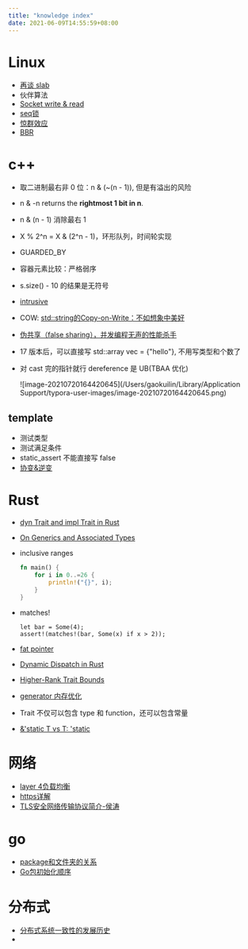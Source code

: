 ```yaml
---
title: "knowledge index"
date: 2021-06-09T14:55:59+08:00
---
```


# Linux

- [再谈 slab](https://zhuanlan.zhihu.com/p/61457076)
- 伙伴算法
- [Socket write & read](https://www.cnblogs.com/junneyang/p/6126635.html)
- [seq锁](https://zhuanlan.zhihu.com/p/364044850)
- [惊群效应](https://blog.csdn.net/lyztyycode/article/details/78648798)
- [BBR](https://www.bilibili.com/video/BV1h64y1x72H?spm_id_from=333.999.0.0)

# c++

- 取二进制最右非 0 位：n & (~(n - 1)), 但是有溢出的风险

- n & -n returns the **rightmost 1 bit in n**.

- n & (n - 1) 消除最右 1
- X % 2^n = X & (2^n - 1)，环形队列，时间轮实现

- GUARDED_BY

- 容器元素比较：严格弱序

- s.size() - 10 的结果是无符号

- [intrusive](https://stackoverflow.com/questions/5004162/what-does-it-mean-for-a-data-structure-to-be-intrusive)

- COW: [std::string的Copy-on-Write：不如想象中美好](https://www.cnblogs.com/promise6522/archive/2012/03/22/2412686.html)

- [伪共享（false sharing），并发编程无声的性能杀手](https://www.cnblogs.com/cyfonly/p/5800758.html)

- 17 版本后，可以直接写 std::array vec = {"hello"}, 不用写类型和个数了

- 对 cast 完的指针就行 dereference 是 UB(TBAA 优化)

  ![image-20210720164420645](/Users/gaokuilin/Library/Application Support/typora-user-images/image-20210720164420645.png)

## template 

- 测试类型
- 测试满足条件
- static_assert 不能直接写 false
- [协变&逆变](https://www.jianshu.com/p/db76a8b08694)

# Rust

- [dyn Trait and impl Trait in Rust](https://www.ncameron.org/blog/dyn-trait-and-impl-trait-in-rust/)

- [On Generics and Associated Types](https://blog.thomasheartman.com/posts/on-generics-and-associated-types)

- inclusive ranges

  ```rust
  fn main() {
      for i in 0..=26 {
          println!("{}", i);
      }
  }
  ```

- matches!

  ```
  let bar = Some(4);
  assert!(matches!(bar, Some(x) if x > 2));
  ```
  
- [fat pointer](https://guihao-liang.github.io/2020/06/06/fat-pointer) 

- [Dynamic Dispatch in Rust](https://alschwalm.com/blog/static/2017/03/07/exploring-dynamic-dispatch-in-rust/)

- [Higher-Rank Trait Bounds](https://zhuanlan.zhihu.com/p/404574814)

- [generator 内存优化](https://tmandry.gitlab.io/blog/posts/optimizing-await-1/)

- Trait 不仅可以包含 type 和 function，还可以包含常量

- [&'static T vs T: 'static](https://doc.rust-lang.org/rust-by-example/scope/lifetime/static_lifetime.html)

# 网络

- [layer 4负载均衡](https://www.nginx.com/resources/glossary/layer-4-load-balancing/)
- [https详解](https://segmentfault.com/a/1190000021494676)
- [TLS安全网络传输协议简介-侯涛](https://www.bilibili.com/video/BV184411777S)

# go

- [package和文件夹的关系](https://www.zhihu.com/question/60426831)
- [Go包初始化顺序](https://zhuanlan.zhihu.com/p/183044306)



# 分布式

- [分布式系统一致性的发展历史](https://danielw.cn/history-of-distributed-systems-1)
- 
